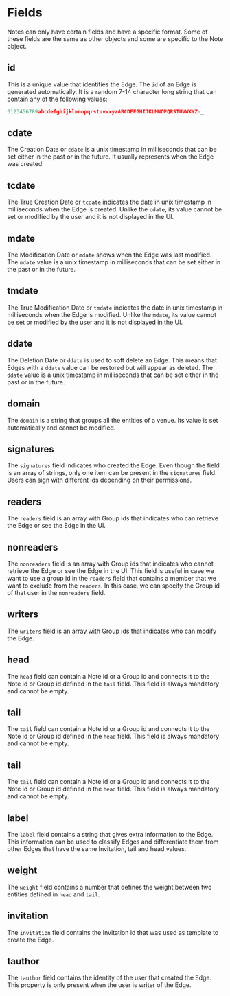 # Fields

Notes can only have certain fields and have a specific format. Some of these fields are the same as other objects and some are specific to the Note object.

## id

This is a unique value that identifies the Edge. The `id` of an Edge is generated automatically. It is a random 7-14 character long string that can contain any of the following values:

```javascript
0123456789abcdefghijklmnopqrstuvwxyzABCDEFGHIJKLMNOPQRSTUVWXYZ-_
```

## cdate

The Creation Date or `cdate` is a unix timestamp in milliseconds that can be set either in the past or in the future. It usually represents when the Edge was created.

## tcdate

The True Creation Date or `tcdate` indicates the date in unix timestamp in milliseconds when the Edge is created. Unlike the `cdate`, its value cannot be set or modified by the user and it is not displayed in the UI.

## mdate

The Modification Date or `mdate` shows when the Edge was last modified. The `mdate` value is a unix timestamp in milliseconds that can be set either in the past or in the future.

## tmdate

The True Modification Date or `tmdate` indicates the date in unix timestamp in milliseconds when the Edge is modified. Unlike the `mdate`, its value cannot be set or modified by the user and it is not displayed in the UI.

## ddate

The Deletion Date or `ddate` is used to soft delete an Edge. This means that Edges with a `ddate` value can be restored but will appear as deleted. The `ddate` value is a unix timestamp in milliseconds that can be set either in the past or in the future.

## domain

The `domain` is a string that groups all the entities of a venue. Its value is set automatically and cannot be modified.

## signatures

The `signatures` field indicates who created the Edge. Even though the field is an array of strings, only one item can be present in the `signatures` field. Users can sign with different ids depending on their permissions.

## readers

The `readers` field is an array with Group ids that indicates who can retrieve the Edge or see the Edge in the UI.

## nonreaders

The `nonreaders` field is an array with Group ids that indicates who cannot retrieve the Edge or see the Edge in the UI. This field is useful in case we want to use a group id in the `readers` field that contains a member that we want to exclude from the `readers`. In this case, we can specify the Group id of that user in the `nonreaders` field.

## writers

The `writers` field is an array with Group ids that indicates who can modify the Edge.&#x20;

## head

The `head` field can contain a Note id or a Group id and connects it to the Note id or Group id defined in the `tail` field. This field is always mandatory and cannot be empty.

## tail

The `tail` field can contain a Note id or a Group id and connects it to the Note id or Group id defined in the `head` field. This field is always mandatory and cannot be empty.

## tail

The `tail` field can contain a Note id or a Group id and connects it to the Note id or Group id defined in the `head` field. This field is always mandatory and cannot be empty.

## label

The `label` field contains a string that gives extra information to the Edge. This information can be used to classify Edges and differentiate them from other Edges that have the same Invitation, tail and head values.

## weight

The `weight` field contains a number that defines the weight between two entities defined in `head` and `tail`.

## invitation

The `invitation` field contains the Invitation id that was used as template to create the Edge.

## tauthor

The `tauthor` field contains the identity of the user that created the Edge. This property is only present when the user is writer of the Edge.
